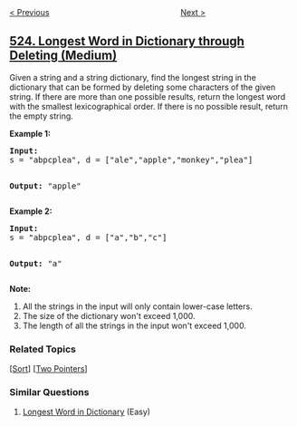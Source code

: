 <!--|This file generated by command(leetcode description); DO NOT EDIT.    |-->
<!--+----------------------------------------------------------------------+-->
<!--|@author    openset <openset.wang@gmail.com>                           |-->
<!--|@link      https://github.com/openset                                 |-->
<!--|@home      https://github.com/tonymontaro/leetcode-hints                        |-->
<!--+----------------------------------------------------------------------+-->

[< Previous](https://github.com/tonymontaro/leetcode-hints/tree/master/problems/continuous-subarray-sum "Continuous Subarray Sum")
　　　　　　　　　　　　　　　　
[Next >](https://github.com/tonymontaro/leetcode-hints/tree/master/problems/contiguous-array "Contiguous Array")

## [524. Longest Word in Dictionary through Deleting (Medium)](https://leetcode.com/problems/longest-word-in-dictionary-through-deleting "通过删除字母匹配到字典里最长单词")

<p>
Given a string and a string dictionary, find the longest string in the dictionary that can be formed by deleting some characters of the given string. If there are more than one possible results, return the longest word with the smallest lexicographical order. If there is no possible result, return the empty string.
</p>
<p><b>Example 1:</b><br>
<pre>
<b>Input:</b>
s = "abpcplea", d = ["ale","apple","monkey","plea"]

<b>Output:</b> 
"apple"
</pre>
</p>

</p>
<p><b>Example 2:</b><br>
<pre>
<b>Input:</b>
s = "abpcplea", d = ["a","b","c"]

<b>Output:</b> 
"a"
</pre>
</p>

<p><b>Note:</b><br>
<ol>
<li>All the strings in the input will only contain lower-case letters.</li>
<li>The size of the dictionary won't exceed 1,000.</li>
<li>The length of all the strings in the input won't exceed 1,000.</li>
</ol>
</p>

### Related Topics
  [[Sort](https://github.com/tonymontaro/leetcode-hints/tree/master/tag/sort/README.md)]
  [[Two Pointers](https://github.com/tonymontaro/leetcode-hints/tree/master/tag/two-pointers/README.md)]

### Similar Questions
  1. [Longest Word in Dictionary](https://github.com/tonymontaro/leetcode-hints/tree/master/problems/longest-word-in-dictionary) (Easy)
